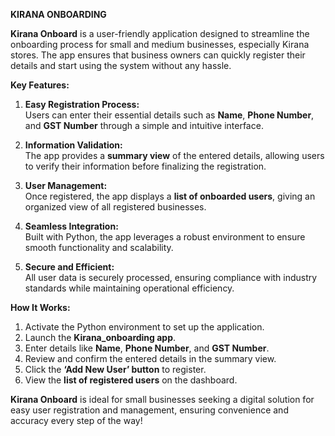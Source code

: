 **KIRANA ONBOARDING**


**Kirana Onboard** is a user-friendly application designed to streamline the onboarding process for small and medium businesses, especially Kirana stores. The app ensures that business owners can quickly register their details and start using the system without any hassle.  

**Key Features:**
1. **Easy Registration Process:**  
   Users can enter their essential details such as **Name**, **Phone Number**, and **GST Number** through a simple and intuitive interface.

2. **Information Validation:**  
   The app provides a **summary view** of the entered details, allowing users to verify their information before finalizing the registration.

3. **User Management:**  
   Once registered, the app displays a **list of onboarded users**, giving an organized view of all registered businesses.  

4. **Seamless Integration:**  
   Built with Python, the app leverages a robust environment to ensure smooth functionality and scalability.

5. **Secure and Efficient:**  
   All user data is securely processed, ensuring compliance with industry standards while maintaining operational efficiency.

**How It Works:**
1. Activate the Python environment to set up the application.  
2. Launch the **Kirana_onboarding app**.  
3. Enter details like **Name**, **Phone Number**, and **GST Number**.  
4. Review and confirm the entered details in the summary view.  
5. Click the **‘Add New User’ button** to register.  
6. View the **list of registered users** on the dashboard.

**Kirana Onboard** is ideal for small businesses seeking a digital solution for easy user registration and management, ensuring convenience and accuracy every step of the way! 
